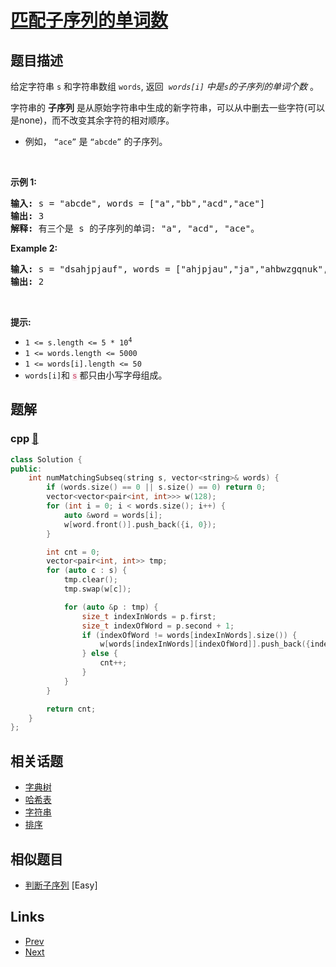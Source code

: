 
# [匹配子序列的单词数](https://leetcode-cn.com/problems/number-of-matching-subsequences)

## 题目描述

<p>给定字符串 <code>s</code>&nbsp;和字符串数组&nbsp;<code>words</code>, 返回&nbsp;&nbsp;<em><code>words[i]</code>&nbsp;中是<code>s</code>的子序列的单词个数</em>&nbsp;。</p>

<p>字符串的 <strong>子序列</strong> 是从原始字符串中生成的新字符串，可以从中删去一些字符(可以是none)，而不改变其余字符的相对顺序。</p>

<ul>
	<li>例如， <code>“ace”</code> 是 <code>“abcde”</code> 的子序列。</li>
</ul>

<p>&nbsp;</p>

<p><strong>示例 1:</strong></p>

<pre>
<strong>输入:</strong> s = "abcde", words = ["a","bb","acd","ace"]
<strong>输出:</strong> 3
<strong>解释:</strong> 有三个是&nbsp;s 的子序列的单词: "a", "acd", "ace"。
</pre>

<p><strong>Example 2:</strong></p>

<pre>
<strong>输入: </strong>s = "dsahjpjauf", words = ["ahjpjau","ja","ahbwzgqnuk","tnmlanowax"]
<strong>输出:</strong> 2
</pre>

<p>&nbsp;</p>

<p><strong>提示:</strong></p>

<ul>
	<li><code>1 &lt;= s.length &lt;= 5 * 10<sup>4</sup></code></li>
	<li><code>1 &lt;= words.length &lt;= 5000</code></li>
	<li><code>1 &lt;= words[i].length &lt;= 50</code></li>
	<li><code>words[i]</code>和 <font color="#c7254e" face="Menlo, Monaco, Consolas, Courier New, monospace"><span style="font-size: 12.6px; background-color: rgb(249, 242, 244);">s</span></font>&nbsp;都只由小写字母组成。</li>
</ul>
<span style="display:block"><span style="height:0px"><span style="position:absolute">​​​​</span></span></span>

## 题解

### cpp [🔗](number-of-matching-subsequences.cpp) 
```cpp
class Solution {
public:
    int numMatchingSubseq(string s, vector<string>& words) {
        if (words.size() == 0 || s.size() == 0) return 0;
        vector<vector<pair<int, int>>> w(128);
        for (int i = 0; i < words.size(); i++) {
            auto &word = words[i];
            w[word.front()].push_back({i, 0});
        }

        int cnt = 0;
        vector<pair<int, int>> tmp;
        for (auto c : s) {
            tmp.clear();
            tmp.swap(w[c]);

            for (auto &p : tmp) {
                size_t indexInWords = p.first;
                size_t indexOfWord = p.second + 1;
                if (indexOfWord != words[indexInWords].size()) {
                    w[words[indexInWords][indexOfWord]].push_back({indexInWords, indexOfWord});
                } else {
                    cnt++;
                }
            }
        }

        return cnt;
    }
};
```


## 相关话题

- [字典树](../../tags/trie.md) 
- [哈希表](../../tags/hash-table.md) 
- [字符串](../../tags/string.md) 
- [排序](../../tags/sorting.md) 


## 相似题目

- [判断子序列](../is-subsequence/README.md)  [Easy] 


## Links

- [Prev](../rotated-digits/README.md) 
- [Next](../rotate-string/README.md) 


